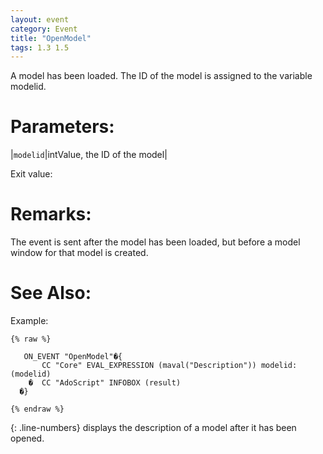 ```yaml
---
layout: event
category: Event
title: "OpenModel"
tags: 1.3 1.5
---
```


A model has been loaded. The ID of the model is assigned to the variable modelid.  

# Parameters:  

|`modelid`|intValue, the ID of the model|

Exit value:



# Remarks:  

The event is sent after the model has been loaded, but before a model window for that model is created.  

# See Also:  



Example:

```adoscript
{% raw %}

   ON_EVENT "OpenModel"�{
       CC "Core" EVAL_EXPRESSION (maval("Description")) modelid:(modelid)
    �  CC "AdoScript" INFOBOX (result)
  �}

{% endraw %}
```
{: .line-numbers}
displays the description of a model after it has been opened.

